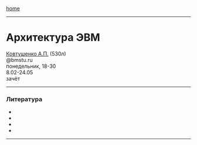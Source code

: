 [home](https://github.com/dKosarevsky/iu7/blob/master/2021_6_sem.md)
____________________________________
# Архитектура ЭВМ
[Ковтушенко А.П.]() (530л) \
@bmstu.ru \
понедельник, 18-30 \
8.02-24.05 \
зачёт 
____________________________________
### Литература

* []()
* []()
* []()
* []()
____________________________________
